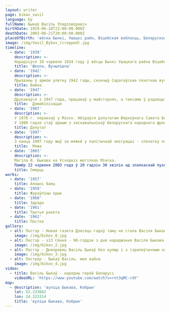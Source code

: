 ```yaml
---
layout: writer
page: bikav_vasil
language: by
fullName: Быкаў Васіль Уладзіміравіч
birthDate: 1924-06-18T22:00:00.000Z
deathDate: 2003-06-21T20:00:00.000Z
placeOfBirth: 'вёска Бычкі, Ушацкі раён, Віцебская вобласць, Беларуская ССР, СССР'
image: /img/Vasil_Bykov_(cropped).jpg
timeline:
  - date: '1939'
    description: >-
    Нарадзіўся 19 чэрвеня 1924 году ў вёсцы Бычкі Ушацкага раёна Віцебскай вобласці ў сялянскай сям'і. З дзяцінства захапляўся маляваннем. Скончыў 8 класаў школы ў вёсцы Кублічы, затым вучыўся на скульптурным аддзяленьні Віцебскай мастацкай вучэльні (1939-1940), якое пакінуў з-за адмены стыпендый [8], і ў школе ФЗО (да мая 1941 года). У чэрвені 1941 года экстэрнам здаў экзамены за 10 клас.
    title: 'Школа, Вучылішча'
  - date: '1942'
    description: >-
    Прызваны ў армію улетку 1942 гады, скончыў Саратаўскае пяхотнае вучылішча. Восенню 1943 года прысвоена званне малодшага лейтэнанта. Удзельнічаў у баях за Крывы Рог, Александрыю, Знаменка. Падчас Кіраваградскай аперацыі паранены ў нагу і жывот (па памылцы быў запісаны як загінулы); падзеі пасля ранення паслужылі асновай аповесці «Мёртвым не баліць". У пачатку 1944 гады тры месяцы знаходзіўся ў шпіталі. Затым удзельнічаў у Яска-Кішынёўская аперацыі, вызваленні Румыніі. З дзеючай арміяй прайшоў па Балгарыі, Венгрыі, Югаславіі, Аўстрыі; старшы лейтэнант, камандзір узвода палкавой, затым армейскай артылерыі. Пра вайну ў кнізе ўспамінаў «Доўгая дарога дадому».
    title: Вайна
  - date: '1947'
    description: >-
    Друкаваўся з 1947 года, працаваў у майстэрнях, а таксама ў рэдакцыі абласной газеты «Гродзенская праўда» (да 1949 года). У перыяд з 1949 па 1955 год зноў служыў у Савецкай арміі, у 1955 году канчаткова дэмабілізаваўся ў званні маёра. З 1955 па 1972 год ізноў працаваў у «Гродненской правде». З 1959 года член Саюза пісьменнікаў СССР. У 1972-1978 гадах - сакратар Гродзенскага аддзялення Саюза пісьменнікаў Беларускай ССР. Імя Быкава фігуравала ў спісе тых, хто падпісаў Ліст групы савецкіх пісьменнікаў у рэдакцыю газеты «Праўда» 31 жніўня 1973 года аб Салжаніцына і Сахарава, аднак сам ён пазней адмаўляў свой удзел у гэтым лісце.
    title:  Дэмабілізацыя
  - date: '1987'
    description: >-
    У 1978 г. пераехаў у Мінск. Абіраўся дэпутатам Вярхоўнага Савета Беларускай ССР у 1978-1989 гадах.
    У 1988 годзе стаў адным з заснавальнікаў Беларускага народнага фронту. У 1988 годзе ўваходзіў у склад Дзяржаўнай камісіі па расьсьледаваньні савецкіх злачынстваў у Курапатах [10]. У 1989 годзе абраны народным дэпутатам СССР, увайшоў у Міжрэгіянальную дэпутацкую групу. Быў прэзідэнтам беларускага ПЭН-цэнтра. У кастрычніку 1990 году падпісаў «Рымскае зварот». У 1990-1993 гадах - прэзідэнт Згуртавання беларусаў свету «Бацькаўшчына» (рус. Айчына). У кастрычніку 1993 году падпісаў адкрыты «ліст сарака двух». На Прэзідэнцкіх выбарах 1994 году стаў даверанай асобай Зянона Пазьняка [11].
    title: Дэпутат
  - date: '1997'
    description: >-
    З канца 1997 году жыў за мяжой у палітычнай эміграцыі - спачатку па запрашэнні ПЭН-цэнтра Фінляндыі пражываў у ваколіцах Хельсінкі, затым, атрымаўшы запрашэнне ПЭН-цэнтра ФРГ, пераехаў у Нямеччыну, а затым у Чэхію. Вярнуўся на радзіму толькі за месяц да смерці. Неаднаразова выступаў з рэзкай крытыкай Аляксандра Лукашэнкі; лічыў, што для Беларусі пераважней саюз не з Расіяй, а з Захадам.
    title:  Мяжа
  - date: '2003'
    description: >-
    Магіла В. Быкава на Усходніх могілках Мінска.
    Памёр 22 чэрвеня 2003 года ў 20 гадзін 30 хвілін ад злаякаснай пухліны страўніка ў рэанімацыйным аддзяленні анкалагічнага шпіталю ў Бараўлянах, пад Менскам [13]. Ён быў пахаваны ў мінскім Доме літаратара згодна абраду грэкакаталіцкай царквы; труну пісьменніка быў накрыты бел-чырвона-белым сцягам [14] Шаблон: Недаступны крыніца. Пахаваны на Усходніх могілках у Мінску.
    title: Cмерць
works:
  - date: '1957'
    title: Апошні баец
  - date: '1959'
    title: Жураўліны крык
  - date: '1960'
    title: Здрада
  - date: '1961'
    title: Третья ракета
  - date: '1962'
    title: Пастка
gallery:
  - alt: Постэр - Новая газета Дзесяць гадоў таму не стала Васіля Быкава
    image: /img/bikov_0.jpg
  - alt: Постэр - s13 Сёння - 90-годдзе з дня нараджэння Васіля Быкава
    image: /img/bikov_2.jpg
  - alt: Постэр - Дняпровец Васіль Быкаў без купюр і з тэрапеўтычным эфектам
    image: /img/bikov_3.jpg
  - alt: Пострер - Быкаў Васіль. мая вайна
    image: /img/bikov_4.jpg
video:
  - title: Васіль Быкаў - народны герой Беларусі
    videoURL: 'https://www.youtube.com/watch?v=rnt3qMC-rdY'
map:
  - description: 'вуліца Быкава, Кобрын'
    lat: 52.233602
    lon: 24.323314
    title: 'вуліца Быкава, Кобрын'
---
```

